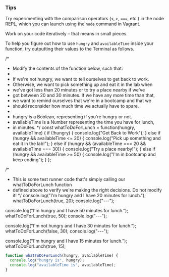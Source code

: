### Tips

Try experimenting with the comparison operators (`<`, `>`, `===`, etc.) in the node REPL, which you can launch using the `node` command in Vagrant.

Work on your code iteratively – that means in small pieces. 

To help you figure out how to use `hungry` and `availableTime` inside your function, try outputting their values to the Terminal as follows.

/*
 * Modify the contents of the function below, such that:
 *
 * If we're not hungry, we want to tell ourselves to get back to work.
 * Otherwise, we want to pick something up and eat it in the lab when
 * we've got less than 20 minutes or to try a place nearby if we've
 * got between 20 and 30 minutes. If we have any more time than that,
 * we want to remind ourselves that we're in a bootcamp and that we
 * should reconsider how much time we actually have to spare.
 *
 * hungry is a Boolean, representing if you're hungry or not.
 * availableTime is a Number representing the time you have for lunch,
 * in minutes.
 */
const whatToDoForLunch = function(hungry, availableTime) {
  if (!hungry) {
    console.log("Get Back to Work");
  } else if (hungry && availableTime <= 20) {
    console.log("Pick up something and eat it in the lab!");
  } else if (hungry && (availableTime === 20 && availableTime === 30)) {
    console.log("Try a place nearby!");
  } else if (hungry && availableTime >= 50) {
    console.log("I'm in bootcamp and keep coding");
  }
};

/*
 * This is some test runner code that's simply calling our whatToDoForLunch function
 * defined above to verify we're making the right decisions. Do not modify it!
 */
console.log("I'm hungry and I have 20 minutes for lunch.");
whatToDoForLunch(true, 20);
console.log("---");

console.log("I'm hungry and I have 50 minutes for lunch.");
whatToDoForLunch(true, 50);
console.log("---");

console.log("I'm not hungry and I have 30 minutes for lunch.");
whatToDoForLunch(false, 30);
console.log("---");

console.log("I'm hungry and I have 15 minutes for lunch.");
whatToDoForLunch(true, 15);

```javascript
function whatToDoForLunch(hungry, availableTime) {
  console.log("hungry is", hungry);
  console.log("availableTime is", availableTime);
}
```